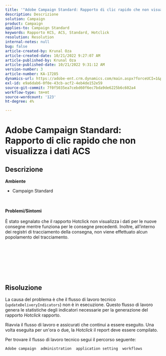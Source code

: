 ```yaml
---
title: '"Adobe Campaign Standard: Rapporto di clic rapido che non visualizza i dati ACS'
description: Descrizione
solution: Campaign
product: Campaign
applies-to: Campaign Standard
keywords: Rapporto KCS, ACS, Standard, Hotclick
resolution: Resolution
internal-notes: null
bug: false
article-created-by: Krunal Oza
article-created-date: 10/21/2022 9:27:07 AM
article-published-by: Krunal Oza
article-published-date: 10/21/2022 9:31:12 AM
version-number: 3
article-number: KA-17285
dynamics-url: https://adobe-ent.crm.dynamics.com/main.aspx?forceUCI=1&pagetype=entityrecord&etn=knowledgearticle&id=610d9583-2251-ed11-bba2-0022480867fb
exl-id: e9a6dab6-0f0e-43cb-acf2-4eb4de152e59
source-git-commit: 7f0f5035ea7cebd60f6ec7bda9de6225b6c602a4
workflow-type: tm+mt
source-wordcount: '123'
ht-degree: 4%

---
```


# Adobe Campaign Standard: Rapporto di clic rapido che non visualizza i dati ACS

## Descrizione

<b>Ambiente</b>
- Campaign Standard

<br> <br><b>Problemi/Sintomi</b><br> <br>È stato segnalato che il rapporto Hotclick non visualizza i dati per le nuove consegne mentre funziona per le consegne precedenti. Inoltre, all’interno dei registri di tracciamento della consegna, non viene effettuato alcun popolamento del tracciamento.<br> <br>

<br> <br>

<br> 

## Risoluzione


La causa del problema è che il flusso di lavoro tecnico (`updateDeliveryIndicators`) non è in esecuzione. Questo flusso di lavoro genera le statistiche degli indicatori necessarie per la generazione del rapporto *Hotclick* rapporto.

Riavvia il flusso di lavoro e assicurati che continui a essere eseguito. Una volta eseguita per un&#39;ora o due, la *Hotclick* il report deve essere compilato.



Per trovare il flusso di lavoro tecnico segui il percorso seguente:

`Adobe campaign  administration  application setting  workflows`
